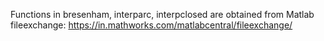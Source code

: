 Functions in bresenham, interparc, interpclosed are obtained from Matlab fileexchange: https://in.mathworks.com/matlabcentral/fileexchange/
